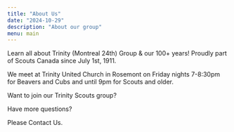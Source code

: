 ```yaml
---
title: "About Us"
date: "2024-10-29"
description: "About our group"
menu: main 
---
```


Learn all about Trinity (Montreal 24th) Group & our 100+ years! Proudly part of Scouts Canada since July 1st, 1911.

We meet at Trinity United Church in Rosemont on Friday nights 7-8:30pm for Beavers and Cubs and until 9pm for Scouts and older.

Want to join our Trinity Scouts group?

Have more questions?

Please Contact Us.


